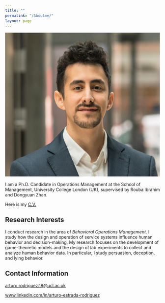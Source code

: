 ```yaml
---
title: ""
permalink: "/Aboutme/"
layout: page
---
```


![Photo of Arturo](https://github.com/arturoestrada/arturoestrada.github.io/blob/master/passport.jpg)

I am a Ph.D. Candidate in Operations Management at the School of Management, University College London (UK), supervised by Rouba Ibrahim and Dongyuan Zhan. 

Here is my <a href="arturoestrada.github.io/CV Arturo Estrada.pdf" target="_blank">C.V.</a>

## Research Interests

I conduct research in the area of *Behavioral Operations Management*. I study how the design and operation of service systems influence human behavior and decision-making. My research focuses on the development of game-theoretic models and the design of lab experiments to collect and analyze human behavior data. In particular, I study persuasion, deception, and lying behavior.


## Contact Information

arturo.rodriguez.18@ucl.ac.uk

www.linkedin.com/in/arturo-estrada-rodriguez

